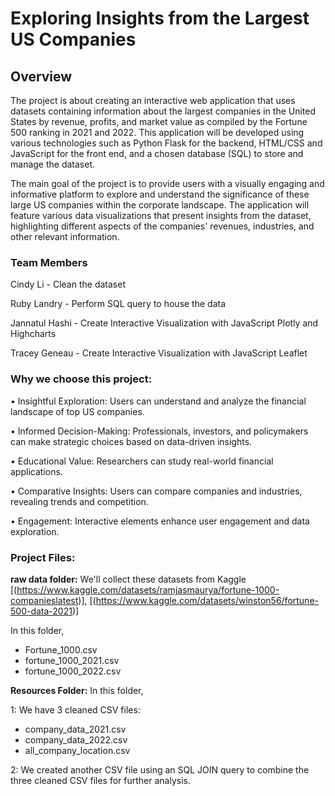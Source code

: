 # Exploring Insights from the Largest US Companies

## Overview
The project is about creating an interactive web application that uses  datasets containing information about the largest companies in the United States by revenue, profits, and market value as compiled by the Fortune 500 ranking in 2021 and 2022. This application will be developed using various technologies such as Python Flask for the backend, HTML/CSS and JavaScript for the front end, and a chosen database (SQL) to store and manage the dataset.

The main goal of the project is to provide users with a visually engaging and informative platform to explore and understand the significance of these large US companies within the corporate landscape. The application will feature various data visualizations that present insights from the dataset, highlighting different aspects of the companies' revenues, industries, and other relevant information.

### Team Members

Cindy Li - Clean the dataset

Ruby Landry - Perform SQL query to house the data

Jannatul Hashi - Create Interactive Visualization with JavaScript Plotly and Highcharts

Tracey Geneau - Create Interactive Visualization with JavaScript Leaflet

### Why we choose this project: 
•	Insightful Exploration: Users can understand and analyze the financial landscape of top US companies.

•	Informed Decision-Making: Professionals, investors, and policymakers can make strategic choices based on data-driven insights.

•	Educational Value: Researchers can study real-world financial applications.

•	Comparative Insights: Users can compare companies and industries, revealing trends and competition.

•	Engagement: Interactive elements enhance user engagement and data exploration.

### Project Files:
**raw data folder:** We'll collect these datasets from Kaggle [(https://www.kaggle.com/datasets/ramjasmaurya/fortune-1000-companieslatest)], [(https://www.kaggle.com/datasets/winston56/fortune-500-data-2021)]

In this folder,
- Fortune_1000.csv
- fortune_1000_2021.csv
- fortune_1000_2022.csv

**Resources Folder:** In this folder,
 
1: We have 3 cleaned CSV files:

- company_data_2021.csv
- company_data_2022.csv
- all_company_location.csv

2: We created another CSV file using an SQL JOIN query to combine the three cleaned CSV files for further analysis.

  
   



